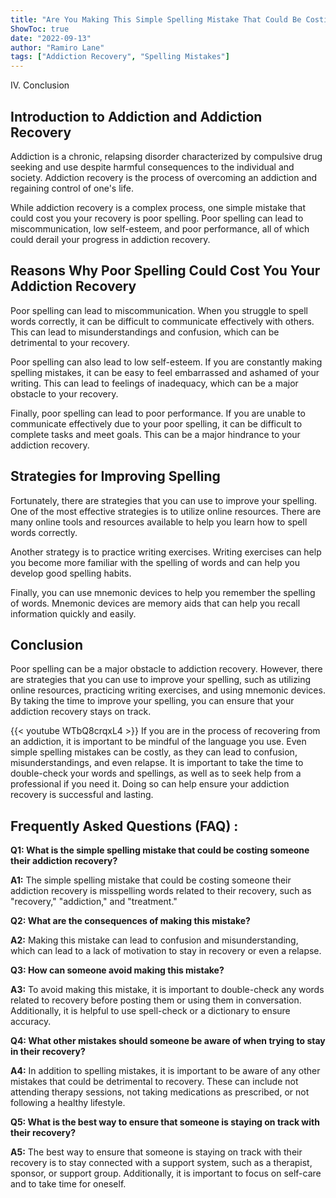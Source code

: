```yaml
---
title: "Are You Making This Simple Spelling Mistake That Could Be Costing You Your Addiction Recovery?"
ShowToc: true 
date: "2022-09-13"
author: "Ramiro Lane" 
tags: ["Addiction Recovery", "Spelling Mistakes"]
---
```

IV. Conclusion

## Introduction to Addiction and Addiction Recovery 

Addiction is a chronic, relapsing disorder characterized by compulsive drug seeking and use despite harmful consequences to the individual and society. Addiction recovery is the process of overcoming an addiction and regaining control of one's life. 

While addiction recovery is a complex process, one simple mistake that could cost you your recovery is poor spelling. Poor spelling can lead to miscommunication, low self-esteem, and poor performance, all of which could derail your progress in addiction recovery. 

## Reasons Why Poor Spelling Could Cost You Your Addiction Recovery 

Poor spelling can lead to miscommunication. When you struggle to spell words correctly, it can be difficult to communicate effectively with others. This can lead to misunderstandings and confusion, which can be detrimental to your recovery. 

Poor spelling can also lead to low self-esteem. If you are constantly making spelling mistakes, it can be easy to feel embarrassed and ashamed of your writing. This can lead to feelings of inadequacy, which can be a major obstacle to your recovery. 

Finally, poor spelling can lead to poor performance. If you are unable to communicate effectively due to your poor spelling, it can be difficult to complete tasks and meet goals. This can be a major hindrance to your addiction recovery. 

## Strategies for Improving Spelling 

Fortunately, there are strategies that you can use to improve your spelling. One of the most effective strategies is to utilize online resources. There are many online tools and resources available to help you learn how to spell words correctly. 

Another strategy is to practice writing exercises. Writing exercises can help you become more familiar with the spelling of words and can help you develop good spelling habits. 

Finally, you can use mnemonic devices to help you remember the spelling of words. Mnemonic devices are memory aids that can help you recall information quickly and easily. 

## Conclusion 

Poor spelling can be a major obstacle to addiction recovery. However, there are strategies that you can use to improve your spelling, such as utilizing online resources, practicing writing exercises, and using mnemonic devices. By taking the time to improve your spelling, you can ensure that your addiction recovery stays on track.

{{< youtube WTbQ8crqxL4 >}} 
If you are in the process of recovering from an addiction, it is important to be mindful of the language you use. Even simple spelling mistakes can be costly, as they can lead to confusion, misunderstandings, and even relapse. It is important to take the time to double-check your words and spellings, as well as to seek help from a professional if you need it. Doing so can help ensure your addiction recovery is successful and lasting.

## Frequently Asked Questions (FAQ) :
**Q1: What is the simple spelling mistake that could be costing someone their addiction recovery?**

**A1:** The simple spelling mistake that could be costing someone their addiction recovery is misspelling words related to their recovery, such as "recovery," "addiction," and "treatment."

**Q2: What are the consequences of making this mistake?**

**A2:** Making this mistake can lead to confusion and misunderstanding, which can lead to a lack of motivation to stay in recovery or even a relapse.

**Q3: How can someone avoid making this mistake?**

**A3:** To avoid making this mistake, it is important to double-check any words related to recovery before posting them or using them in conversation. Additionally, it is helpful to use spell-check or a dictionary to ensure accuracy.

**Q4: What other mistakes should someone be aware of when trying to stay in their recovery?**

**A4:** In addition to spelling mistakes, it is important to be aware of any other mistakes that could be detrimental to recovery. These can include not attending therapy sessions, not taking medications as prescribed, or not following a healthy lifestyle.

**Q5: What is the best way to ensure that someone is staying on track with their recovery?**

**A5:** The best way to ensure that someone is staying on track with their recovery is to stay connected with a support system, such as a therapist, sponsor, or support group. Additionally, it is important to focus on self-care and to take time for oneself.





